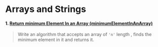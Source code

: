 # Arrays and Strings

#### 1. [Return minimum Element In an Array (minimumElementInAnArray)](minimumElementInAnArray.cpp)

> Write an algorithm that accepts an array of `'n'` length , finds the minimum element in it and returns it.  
  

